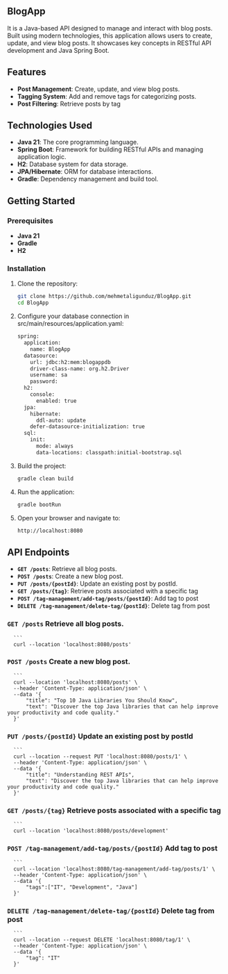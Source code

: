 ## BlogApp 
   It is a Java-based API designed to manage and interact with blog posts. Built using modern technologies, this application allows users to create, update, and view blog posts. It showcases key concepts in RESTful API development and Java Spring Boot.

## Features

- **Post Management**: Create, update, and view blog posts.
- **Tagging System**: Add and remove tags for categorizing posts.
- **Post Filtering**: Retrieve posts by tag

## Technologies Used

- **Java 21**: The core programming language.
- **Spring Boot**: Framework for building RESTful APIs and managing application logic.
- **H2**: Database system for data storage.
- **JPA/Hibernate**: ORM for database interactions.
- **Gradle**: Dependency management and build tool.

## Getting Started

### Prerequisites

- **Java 21**
- **Gradle**
- **H2**

### Installation

1. Clone the repository:
   ```bash
   git clone https://github.com/mehmetaligunduz/BlogApp.git
   cd BlogApp

2. Configure your database connection in src/main/resources/application.yaml:
   ```bash
   spring:
     application:
       name: BlogApp
     datasource:
       url: jdbc:h2:mem:blogappdb
       driver-class-name: org.h2.Driver
       username: sa
       password:
     h2:
       console:
         enabled: true
     jpa:
       hibernate:
         ddl-auto: update
       defer-datasource-initialization: true
     sql:
       init:
         mode: always
         data-locations: classpath:initial-bootstrap.sql

3. Build the project:
   ```bash
   gradle clean build

4. Run the application:
   ```bash
   gradle bootRun

5. Open your browser and navigate to:
   ```bash
   http://localhost:8080

## API Endpoints

- **```GET /posts```**: Retrieve all blog posts.
- **```POST /posts```**: Create a new blog post.
- **```PUT /posts/{postId}```**: Update an existing post by postId.
- **```GET /posts/{tag}```**: Retrieve posts associated with a specific tag
- **```POST /tag-management/add-tag/posts/{postId}```**: Add tag to post
- **```DELETE /tag-management/delete-tag/{postId}```**: Delete tag from post

### ```GET /posts``` Retrieve all blog posts.
      ```
      curl --location 'localhost:8080/posts'

### ```POST /posts``` Create a new blog post.
      ```
      curl --location 'localhost:8080/posts' \
      --header 'Content-Type: application/json' \
      --data '{
          "title": "Top 10 Java Libraries You Should Know",
          "text": "Discover the top Java libraries that can help improve your productivity and code quality."
      }'
      
### ```PUT /posts/{postId}``` Update an existing post by postId
      ```
      curl --location --request PUT 'localhost:8080/posts/1' \
      --header 'Content-Type: application/json' \
      --data '{
          "title": "Understanding REST APIs",
          "text": "Discover the top Java libraries that can help improve your productivity and code quality."
      }'

### ```GET /posts/{tag}``` Retrieve posts associated with a specific tag
      ```
      curl --location 'localhost:8080/posts/development'

### ```POST /tag-management/add-tag/posts/{postId}``` Add tag to post
      ```
      curl --location 'localhost:8080/tag-management/add-tag/posts/1' \
      --header 'Content-Type: application/json' \
      --data '{
          "tags":["IT", "Development", "Java"]
      }'

### ```DELETE /tag-management/delete-tag/{postId}``` Delete tag from post
      ```
      curl --location --request DELETE 'localhost:8080/tag/1' \
      --header 'Content-Type: application/json' \
      --data '{
          "tag": "IT"
      }'

      
      






